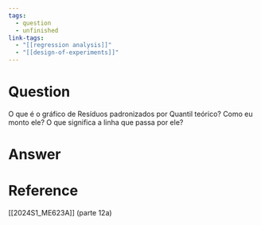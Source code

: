 ```yaml
---
tags:
  - question
  - unfinished
link-tags:
  - "[[regression analysis]]"
  - "[[design-of-experiments]]"
---
```

# Question
O que é o gráfico de Resíduos padronizados por Quantil teórico? Como eu monto ele? O que significa a linha que passa por ele?
# Answer


# Reference
[[2024S1_ME623A]] (parte 12a)
